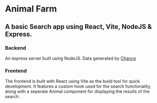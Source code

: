 # Animal Farm

## A basic Search app using React, Vite, NodeJS & Express.

### Backend

An express server built using NodeJS. Data generated by [Chance](https://chancejs.com/index.html)

### Frontend

The frontend is built with React using Vite as the build tool for quick development.
It features a custom hook used for the search functionality, along with a seperate Animal component for displaying the results of the search.
